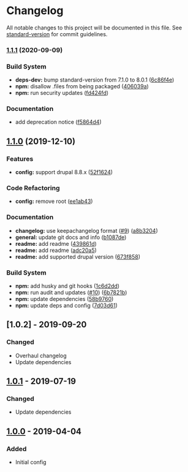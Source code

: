 # Changelog

All notable changes to this project will be documented in this file. See [standard-version](https://github.com/conventional-changelog/standard-version) for commit guidelines.

### [1.1.1](https://github.com/coldfrontlabs/eslint-config-drupal-contrib/compare/v1.1.0...v1.1.1) (2020-09-09)


### Build System

* **deps-dev:** bump standard-version from 7.1.0 to 8.0.1 ([6c86f4e](https://github.com/coldfrontlabs/eslint-config-drupal-contrib/commit/6c86f4e322a86c9b1a1e0ac554c25392ad063507))
* **npm:** disallow .files from being packaged ([406039a](https://github.com/coldfrontlabs/eslint-config-drupal-contrib/commit/406039aa9b7b2574114e3d05ff1ebe04fe6d678b))
* **npm:** run security updates ([fd424fd](https://github.com/coldfrontlabs/eslint-config-drupal-contrib/commit/fd424fd76385284b177b15c575646a851e5a8d6d))


### Documentation

* add deprecation notice ([f5864d4](https://github.com/coldfrontlabs/eslint-config-drupal-contrib/commit/f5864d4676f54edaeefb91c551d400a86642b8c7))

## [1.1.0](https://github.com/coldfrontlabs/eslint-config-drupal-contrib/compare/v1.0.0...v1.1.0) (2019-12-10)


### Features

* **config:** support drupal 8.8.x ([52f1624](https://github.com/coldfrontlabs/eslint-config-drupal-contrib/commit/52f1624ba4b2b9c79f8c2f80d219a62db3155ec0))


### Code Refactoring

* **config:** remove root ([ee1ab43](https://github.com/coldfrontlabs/eslint-config-drupal-contrib/commit/ee1ab43a7d16948ee8206b74fe1ef1441a694965))


### Documentation

* **changelog:** use keepachangelog format ([#9](https://github.com/coldfrontlabs/eslint-config-drupal-contrib/issues/9)) ([a8b3204](https://github.com/coldfrontlabs/eslint-config-drupal-contrib/commit/a8b32040c34dc6e7461d7e3a9f4402b5a6bdcbe0))
* **general:** update git docs and info ([b1087de](https://github.com/coldfrontlabs/eslint-config-drupal-contrib/commit/b1087de568d059ee694bb91232bb9f51dd266915))
* **readme:** add readme ([439861d](https://github.com/coldfrontlabs/eslint-config-drupal-contrib/commit/439861dcfe29d2317343c69753b536a00f1f09b1))
* **readme:** add readme ([adc20a5](https://github.com/coldfrontlabs/eslint-config-drupal-contrib/commit/adc20a53a75d9a3ab21f93bcba097f901bd6fc4b))
* **readme:** add supported drupal version ([673f858](https://github.com/coldfrontlabs/eslint-config-drupal-contrib/commit/673f8586f02d489054cbc18d519c1460476aabd2))


### Build System

* **npm:** add husky and git hooks ([1c6d2dd](https://github.com/coldfrontlabs/eslint-config-drupal-contrib/commit/1c6d2ddcd31e4309c6dd4f6b615979061d56a122))
* **npm:** run audit and updates ([#10](https://github.com/coldfrontlabs/eslint-config-drupal-contrib/issues/10)) ([6b7821b](https://github.com/coldfrontlabs/eslint-config-drupal-contrib/commit/6b7821b9818d0bb80e4787853e160d66841d0a8b))
* **npm:** update dependencies ([58b9760](https://github.com/coldfrontlabs/eslint-config-drupal-contrib/commit/58b9760e1a3e7a059dcefa861b5020deaee99f18))
* **npm:** update deps and config ([7d03d61](https://github.com/coldfrontlabs/eslint-config-drupal-contrib/commit/7d03d61bb20e5a6d7e3f913371ac68b748a21f69))

## [1.0.2] - 2019-09-20
### Changed
- Overhaul changelog
- Update dependencies

## [1.0.1] - 2019-07-19
### Changed
- Update dependencies

## [1.0.0] - 2019-04-04
### Added
- Initial config

[Unreleased]: https://github.com/coldfrontlabs/eslint-config-drupal-contrib/compare/v1.0.2...HEAD
[1.0.1]: https://github.com/coldfrontlabs/eslint-config-drupal-contrib/compare/v1.0.1...v1.0.2
[1.0.1]: https://github.com/coldfrontlabs/eslint-config-drupal-contrib/compare/v1.0.0...v1.0.1
[1.0.0]: https://github.com/coldfrontlabs/eslint-config-drupal-contrib/tree/v1.0.0

